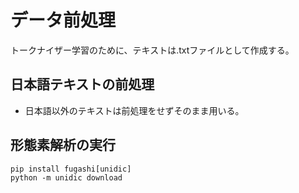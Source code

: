 # データ前処理
トークナイザー学習のために、テキストは.txtファイルとして作成する。

## 日本語テキストの前処理
- 日本語以外のテキストは前処理をせずそのまま用いる。

## 形態素解析の実行
```shell
pip install fugashi[unidic]
python -m unidic download
```
